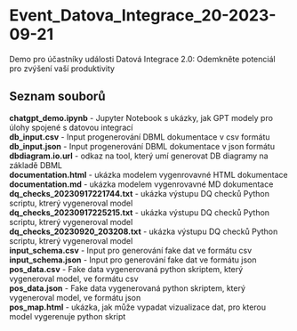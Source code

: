 # Event_Datova_Integrace_20-2023-09-21
Demo pro účastníky události Datová Integrace 2.0: Odemkněte potenciál pro zvýšení vaší produktivity

## Seznam souborů 

<b>chatgpt_demo.ipynb</b> - Jupyter Notebook s ukázky, jak GPT modely pro úlohy spojené s datovou integrací<br>
<b>db_input.csv</b> - Input progenerování DBML dokumentace v csv formátu<br>
<b>db_input.json</b> - Input progenerování DBML dokumentace v json formátu<br>
<b>dbdiagram.io.url</b> - odkaz na tool, který umí generovat DB diagramy na základě DBML<br>
<b>documentation.html</b> - ukázka modelem vygenrovavné HTML dokumentace<br>
<b>documentation.md</b> - ukázka modelem vygenrovavné MD dokumentace<br>
<b>dq_checks_20230917221744.txt</b> - ukázka výstupu DQ checků Python scriptu, ktrerý vygeneroval model<br>
<b>dq_checks_20230917225215.txt</b> - ukázka výstupu DQ checků Python scriptu, ktrerý vygeneroval model<br>
<b>dq_checks_20230920_203208.txt</b> - ukázka výstupu DQ checků Python scriptu, ktrerý vygeneroval model<br>
<b>input_schema.csv</b> - Input pro generování fake dat ve formátu csv<br>
<b>input_schema.json</b>  - Input pro generování fake dat ve formátu json<br>
<b>pos_data.csv</b> - Fake data vygenerovaná python skriptem, který vygeneroval model, ve formátu csv<br>
<b>pos_data.json</b> - Fake data vygenerovaná python skriptem, který vygeneroval model, ve formátu json<br>
<b>pos_map.html</b> - ukázka, jak může vypadat vizualizace dat, pro kterou model vygerenuje python skript<br>
